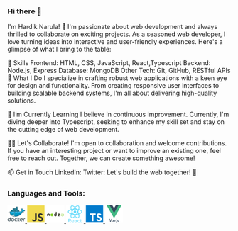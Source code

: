 ### Hi there 👋
I'm Hardik Narula! 👋
I'm passionate about web development and always thrilled to collaborate on exciting projects. As a seasoned web developer, I love turning ideas into interactive and user-friendly experiences. Here's a glimpse of what I bring to the table:

🔧 Skills
Frontend: HTML, CSS, JavaScript, React,Typescript
Backend: Node.js, Express
Database: MongoDB
Other Tech: Git, GitHub, RESTful APIs
🚀 What I Do
I specialize in crafting robust web applications with a keen eye for design and functionality. From creating responsive user interfaces to building scalable backend systems, I'm all about delivering high-quality solutions.

🌱 I’m Currently Learning
I believe in continuous improvement. Currently, I'm diving deeper into Typescript, seeking to enhance my skill set and stay on the cutting edge of web development.

👯‍♂️ Let's Collaborate!
I'm open to collaboration and welcome contributions. If you have an interesting project or want to improve an existing one, feel free to reach out. Together, we can create something awesome!

📫 Get in Touch
LinkedIn: 
Twitter: 
Let's build the web together! 🚀

<h3>Languages and Tools:</h3>
<p align="left"> <a href="https://www.docker.com/" target="_blank" rel="noreferrer"> <img src="https://raw.githubusercontent.com/devicons/devicon/master/icons/docker/docker-original-wordmark.svg" alt="docker" width="40" height="40"/> </a> <a href="https://developer.mozilla.org/en-US/docs/Web/JavaScript" target="_blank" rel="noreferrer"> <img src="https://raw.githubusercontent.com/devicons/devicon/master/icons/javascript/javascript-original.svg" alt="javascript" width="40" height="40"/> </a> <a href="https://nodejs.org" target="_blank" rel="noreferrer"> <img src="https://raw.githubusercontent.com/devicons/devicon/master/icons/nodejs/nodejs-original-wordmark.svg" alt="nodejs" width="40" height="40"/> </a> <a href="https://reactjs.org/" target="_blank" rel="noreferrer"> <img src="https://raw.githubusercontent.com/devicons/devicon/master/icons/react/react-original-wordmark.svg" alt="react" width="40" height="40"/> </a> <a href="https://www.typescriptlang.org/" target="_blank" rel="noreferrer"> <img src="https://raw.githubusercontent.com/devicons/devicon/master/icons/typescript/typescript-original.svg" alt="typescript" width="40" height="40"/> </a> <a href="https://vuejs.org/" target="_blank" rel="noreferrer"> <img src="https://raw.githubusercontent.com/devicons/devicon/master/icons/vuejs/vuejs-original-wordmark.svg" alt="vuejs" width="40" height="40"/> </a> </p>

<!--
**hardiknarula01/hardiknarula01** is a ✨ _special_ ✨ repository because its `README.md` (this file) appears on your GitHub profile.

Here are some ideas to get you started:

- 🔭 I’m currently working on building websites
- 🌱 I’m currently learning React , Node js 
- 👯 I’m looking to collaborate on ...
- 🤔 I’m looking for help with ...
- 💬 Ask me about ... anything
- 📫 How to reach me: ...hardiknarula86@gmail.com
- 😄 Pronouns: ...
- ⚡ Fun fact: ...
-->
